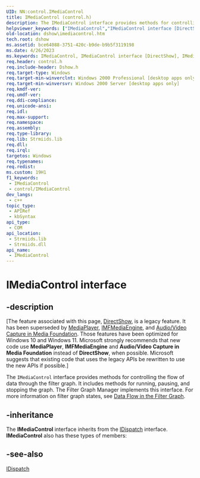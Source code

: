 ```yaml
---
UID: NN:control.IMediaControl
title: IMediaControl (control.h)
description: The IMediaControl interface provides methods for controlling the flow of data through the filter graph.
helpviewer_keywords: ["IMediaControl","IMediaControl interface [DirectShow]","IMediaControl interface [DirectShow]","described","IMediaControlInterface","control/IMediaControl","dshow.imediacontrol"]
old-location: dshow\imediacontrol.htm
tech.root: dshow
ms.assetid: bce64088-3751-420c-b9de-b9b5f3119198
ms.date: 4/26/2023
ms.keywords: IMediaControl, IMediaControl interface [DirectShow], IMediaControl interface [DirectShow],described, IMediaControlInterface, control/IMediaControl, dshow.imediacontrol
req.header: control.h
req.include-header: Dshow.h
req.target-type: Windows
req.target-min-winverclnt: Windows 2000 Professional [desktop apps only]
req.target-min-winversvr: Windows 2000 Server [desktop apps only]
req.kmdf-ver: 
req.umdf-ver: 
req.ddi-compliance: 
req.unicode-ansi: 
req.idl: 
req.max-support: 
req.namespace: 
req.assembly: 
req.type-library: 
req.lib: Strmiids.lib
req.dll: 
req.irql: 
targetos: Windows
req.typenames: 
req.redist: 
ms.custom: 19H1
f1_keywords:
 - IMediaControl
 - control/IMediaControl
dev_langs:
 - c++
topic_type:
 - APIRef
 - kbSyntax
api_type:
 - COM
api_location:
 - Strmiids.lib
 - Strmiids.dll
api_name:
 - IMediaControl
---
```


# IMediaControl interface


## -description

\[The feature associated with this page, [DirectShow](/windows/win32/directshow/directshow), is a legacy feature. It has been superseded by [MediaPlayer](/uwp/api/Windows.Media.Playback.MediaPlayer), [IMFMediaEngine](/windows/win32/api/mfmediaengine/nn-mfmediaengine-imfmediaengine), and [Audio/Video Capture in Media Foundation](windows/win32/medfound/audio-video-capture-in-media-foundation). Those features have been optimized for Windows 10 and Windows 11. Microsoft strongly recommends that new code use **MediaPlayer**, **IMFMediaEngine** and **Audio/Video Capture in Media Foundation** instead of **DirectShow**, when possible. Microsoft suggests that existing code that uses the legacy APIs be rewritten to use the new APIs if possible.\]

The <code>IMediaControl</code> interface provides methods for controlling the flow of data through the filter graph. It includes methods for running, pausing, and stopping the graph. The Filter Graph Manager implements this interface. For more information on filter graph states, see <a href="/windows/desktop/DirectShow/data-flow-in-the-filter-graph">Data Flow in the Filter Graph</a>.

## -inheritance

The <b>IMediaControl</b> interface inherits from the <a href="/previous-versions/windows/desktop/api/oaidl/nn-oaidl-idispatch">IDispatch</a> interface. <b>IMediaControl</b> also has these types of members:

## -see-also

<a href="/previous-versions/windows/desktop/api/oaidl/nn-oaidl-idispatch">IDispatch</a>
